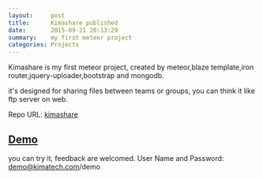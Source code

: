 ```yaml
---
layout:     post
title:      Kimashare published
date:       2015-09-21 20:13:29
summary:    my first meteor project
categories: Projects
---
```

Kimashare is my first meteor project, created by meteor,blaze template,iron router,jquery-uploader,bootstrap and mongodb.

it's designed for sharing files between teams or groups, you can think it like ftp server on web.

Repo URL: [kimashare](https://github.com/sawima/kimashare)

## [Demo](http://kimashare.kimatech.com)
you can try it, feedback are welcomed.
User Name and Password: demo@kimatech.com/demo


